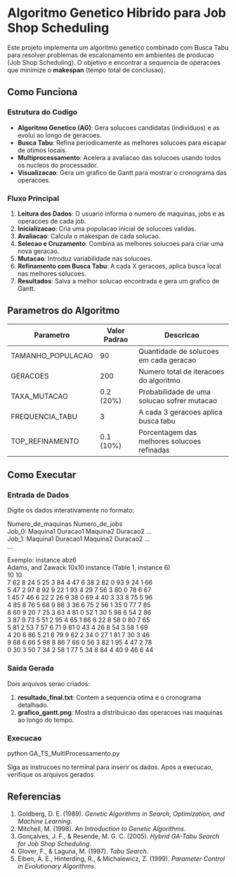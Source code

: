 # Algoritmo Genetico Hibrido para Job Shop Scheduling

Este projeto implementa um algoritmo genetico combinado com Busca Tabu para resolver problemas de escalonamento em ambientes de producao (Job Shop Scheduling). O objetivo e encontrar a sequencia de operacoes que minimize o **makespan** (tempo total de conclusao).

## Como Funciona

### Estrutura do Codigo

- **Algoritmo Genetico (AG)**: Gera solucoes candidatas (individuos) e as evolui ao longo de geracoes.
- **Busca Tabu**: Refina periodicamente as melhores solucoes para escapar de otimos locais.
- **Multiprocessamento**: Acelera a avaliacao das solucoes usando todos os nucleos do processador.
- **Visualizacao**: Gera um grafico de Gantt para mostrar o cronograma das operacoes.

### Fluxo Principal

1. **Leitura dos Dados**: O usuario informa o numero de maquinas, jobs e as operacoes de cada job.
2. **Inicializacao**: Cria uma populacao inicial de solucoes validas.
3. **Avaliacao**: Calcula o makespan de cada solucao.
4. **Selecao e Cruzamento**: Combina as melhores solucoes para criar uma nova geracao.
5. **Mutacao**: Introduz variabilidade nas solucoes.
6. **Refinamento com Busca Tabu**: A cada X geracoes, aplica busca local nas melhores solucoes.
7. **Resultados**: Salva a melhor solucao encontrada e gera um grafico de Gantt.

## Parametros do Algoritmo

| Parametro           | Valor Padrao | Descricao                                      |
|---------------------|--------------|------------------------------------------------|
| TAMANHO_POPULACAO   | 90           | Quantidade de solucoes em cada geracao         |
| GERACOES            | 200          | Numero total de iteracoes do algoritmo         |
| TAXA_MUTACAO        | 0.2 (20%)    | Probabilidade de uma solucao sofrer mutacao    |
| FREQUENCIA_TABU     | 3            | A cada 3 geracoes aplica busca tabu            |
| TOP_REFINAMENTO     | 0.1 (10%)    | Porcentagem das melhores solucoes refinadas    |

## Como Executar

### Entrada de Dados
Digite os dados interativamente no formato:

Numero_de_maquinas Numero_de_jobs  
Job_0: Maquina1 Duracao1 Maquina2 Duracao2 ...  
Job_1: Maquina1 Duracao1 Maquina2 Duracao2 ...  
...  


Exemplo:
instance abz6  
Adams, and Zawack 10x10 instance (Table 1, instance 6)  
10 10  
7 62 8 24 5 25 3 84 4 47 6 38 2 82 0 93 9 24 1 66  
5 47 2 97 8 92 9 22 1 93 4 29 7 56 3 80 0 78 6 67  
1 45 7 46 6 22 2 26 9 38 0 69 4 40 3 33 8 75 5 96  
4 85 8 76 5 68 9 88 3 36 6 75 2 56 1 35 0 77 7 85  
8 60 9 20 7 25 3 63 4 81 0 52 1 30 5 98 6 54 2 86  
3 87 9 73 5 51 2 95 4 65 1 86 6 22 8 58 0 80 7 65  
5 81 2 53 7 57 6 71 9 81 0 43 4 26 8 54 3 58 1 69  
4 20 6 86 5 21 8 79 9 62 2 34 0 27 1 81 7 30 3 46  
9 68 6 66 5 98 8 86 7 66 0 56 3 82 1 95 4 47 2 78  
0 30 3 50 7 34 2 58 1 77 5 34 8 84 4 40 9 46 6 44  


### Saida Gerada
Dois arquivos serao criados:
1. **resultado_final.txt**: Contem a sequencia otima e o cronograma detalhado.
2. **grafico_gantt.png**: Mostra a distribuicao das operacoes nas maquinas ao longo do tempo.

### Execucao
python GA_TS_MultiProcessamento.py

Siga as instrucoes no terminal para inserir os dados. Apos a execucao, verifique os arquivos gerados.

## Referencias

1. Goldberg, D. E. (1989). *Genetic Algorithms in Search, Optimization, and Machine Learning*.
2. Mitchell, M. (1998). *An Introduction to Genetic Algorithms*.
3. Gonçalves, J. F., & Resende, M. G. C. (2005). *Hybrid GA-Tabu Search for Job Shop Scheduling*.
4. Glover, F., & Laguna, M. (1997). *Tabu Search*.
5. Eiben, Á. E., Hinterding, R., & Michalewicz, Z. (1999). *Parameter Control in Evolutionary Algorithms*.
